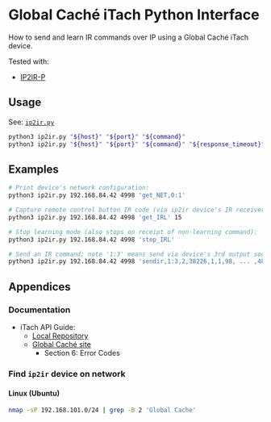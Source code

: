 # Global Caché iTach Python Interface

How to send and learn IR commands over IP using a Global Caché iTach device. 

Tested with:

* [IP2IR-P](https://www.globalcache.com/products/itach/ip2ir-pspecs/)

## Usage

See: [`ip2ir.py`](ip2ir.py)

```bash
python3 ip2ir.py "${host}" "${port}" "${command}"
python3 ip2ir.py "${host}" "${port}" "${command}" "${response_timeout}"
```

## Examples

```bash
# Print device's network configuration:
python3 ip2ir.py 192.168.84.42 4998 'get_NET,0:1'

# Capture remote control button IR code (via ip2ir device's IR receiver):
python3 ip2ir.py 192.168.84.42 4998 'get_IRL' 15

# Stop learning mode (also stops on receipt of non-learning command):
python3 ip2ir.py 192.168.84.42 4998 'stop_IRL'

# Send an IR command; note '1:3' means send via device's 3rd output socket:
python3 ip2ir.py 192.168.84.42 4998 'sendir,1:3,2,38226,1,1,98, ... ,4892' 0.1
```

## Appendices

### Documentation

* iTach API Guide:
  * [Local Repository](API-iTach.pdf)
  * [Global Caché site](https://www.globalcache.com/files/docs/API-iTach.pdf)
    * Section 6: Error Codes 

### Find `ip2ir` device on network

#### Linux (Ubuntu)

```bash
nmap -sP 192.168.101.0/24 | grep -B 2 'Global Cache'
```
